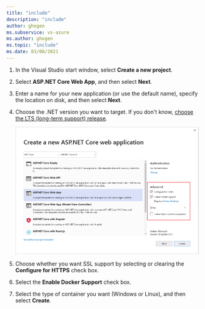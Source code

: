 ```yaml
---
title: "include"
description: "include"
author: ghogen
ms.subservice: vs-azure
ms.author: ghogen
ms.topic: "include"
ms.date: 03/08/2021
---
```


1. In the Visual Studio start window, select **Create a new project**.
1. Select **ASP.NET Core Web App**, and then select **Next**.
1. Enter a name for your new application (or use the default name), specify the location on disk, and then select **Next**.
1. Choose the .NET version you want to target. If you don't know, [choose the LTS (long-term support) release](https://dotnet.microsoft.com/download/dotnet).

   ![Create a web project - Additional information screen](../../media/create-aspnet5-app/net-core-50-enable-docker-support-visual-studio.png)

1. Choose whether you want SSL support by selecting or clearing the **Configure for HTTPS** check box.
1. Select the **Enable Docker Support** check box.
1. Select the type of container you want (Windows or Linux), and then select **Create**.
